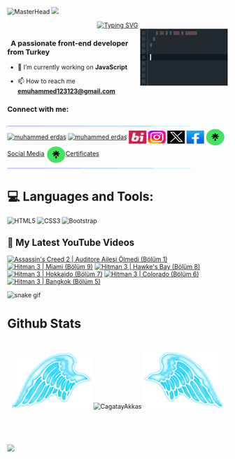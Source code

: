 <!DOCTYPE html>
<html lang="en">
<head>
    <meta charset="UTF-8">
    <meta name="viewport" content="width=device-width, initial-scale=1.0">
    </head>
    <style>
       a:hover  {
        color: red;   
    }
    </style>
    
<body>
    
</body>
</html>

![MasterHead](https://github.com/muhammed123588/Muhammed123588/blob/main/Paragraf%20metniniz%20(1).gif?raw=true)
![](https://komarev.com/ghpvc/?username=muhammed123588&color=blue)
<div align="center">
 <a href="https://github.com/muhammed123588">
  <img src="https://readme-typing-svg.demolab.com?font=Fira+Code&size=28&duration=3000&pause=500&center=true&vCenter=true&width=435&lines=%e2%9c%a8+Muhammed+Erdaş+%e2%9c%a8;%f0%9f%93%9a+Frontend+Developer+%f0%9f%92%bb;Welcome+To+My+Profile+%f0%9f%91%80" alt="Typing SVG" />
 </a>
</div>

<img src="https://github.com/muhammed123588/Muhammed123588/blob/main/img/featurette-bigger.gif?raw=true" alt="Coding" width=200 height=130 align="right">


<h3 align="left">&nbsp; A passionate front-end developer from Turkey</h3>

- 🔭 I’m currently working on **JavaScript**

- 📫 How to reach me **emuhammed123123@gmail.com**


<h3 align="left">Connect with me:</h3>
<p align="left">
  <a href="https://github.com/404"><img src="https://github.com/muhammed123588/Muhammed123588/blob/main/img/aaa115834477-dbab4500-a447-11eb-908a-139a6edaec5c.gif?raw=true"></a>
<a href="https://www.linkedin.com/in/muhammed-erda%C5%9F-9b329a297/" target="_blank"><img align="center"src="https://raw.githubusercontent.com/rahuldkjain/github-profile-readme-generator/master/src/images/icons/Social/linked-in-alt.svg" alt="muhammed erdaş" height="30" width="40" /></a>
<a href="https://youtube.com/@gameacumen/?sub_confirmation=1" target="_blank"><img align="center" src="https://raw.githubusercontent.com/rahuldkjain/github-profile-readme-generator/master/src/images/icons/Social/youtube.svg" alt="muhammed erdaş" height="30" width="40" /></a>
<a href="https://bionluk.com/bimami1234" target="_blank"><img align="center" src="https://raw.githubusercontent.com/muhammed123588/Muhammed123588/16682b4b7736e1525508d649b9df5aa43d3c2774/img/indir%20(1).svg" alt="muhammed erdaş" height="30" width="40" /></a>
 <a href="https://www.instagram.com/muhammederdass/" target="_blank"><img align="center" src="https://raw.githubusercontent.com/muhammed123588/Muhammed123588/26e7441666f6aced512752239a545b22ea117fba/img/agram-logo-2022-svg-removebg-preview.svg" alt="muhammed erdaş" height="30" width="40" /></a>
<a href="https://twitter.com/MuhammedErdass" target="_blank"><img align="center" src="https://raw.githubusercontent.com/muhammed123588/Muhammed123588/3652a6a1acfe0645bb3fdb73bfaa27264d7b6dc3/img/ads196177z-tasar196177m.svg" alt="muhammed erdaş" height="30" width="40" /></a>
<a href="https://www.facebook.com/gameacumenn?locale=tr_TR" target="_blank"><img align="center" src="https://raw.githubusercontent.com/muhammed123588/Muhammed123588/45b4c61dc1367b5c6307b830b8a95f2702bcd791/img/b029bd80-381a-4869-854f-bac6f359c5c9.svg" alt="muhammed erdaş" height="30" width="40" /></a>
 <a href="https://linktr.ee/muhammederdas" target="_blank"><img align="center" src="https://github.com/muhammed123588/Muhammed123588/blob/main/img/0d4e9331c3b8346858e1e5c4f77e9dfd92dccf8c38db0b280dba00076e5d5dc0_200.jpg?raw=true" height="40" width="45" />Social Media</a>
  <a href="https://linktr.ee/muhammederdasmycertificates" target="_blank"><img align="center" src="https://github.com/muhammed123588/Muhammed123588/blob/main/img/0d4e9331c3b8346858e1e5c4f77e9dfd92dccf8c38db0b280dba00076e5d5dc0_200.jpg?raw=true" height="40" width="45" />Certificates</a>
<a href="https://github.com/404"><img src="https://github.com/muhammed123588/Muhammed123588/blob/main/img/aaa115834477-dbab4500-a447-11eb-908a-139a6edaec5c.gif?raw=true"></a>
</p>



<!--
<details>
  <summary>:zap: GitHub Stats</summary> 
-->
# 💻 Languages and Tools:
![HTML5](https://img.shields.io/badge/html5-%23E34F26.svg?style=for-the-badge&logo=html5&logoColor=white)
![CSS3](https://img.shields.io/badge/css3-%231572B6.svg?style=for-the-badge&logo=css3&logoColor=white)
![Bootstrap](https://img.shields.io/badge/bootstrap-%23563D7C.svg?style=for-the-badge&logo=bootstrap&logoColor=white)

  <summary><h2>📸 My Latest YouTube Videos</h2></summary>

<!-- BEGIN YOUTUBE-CARDS -->
[![Assassin's Creed 2 | Auditore Ailesi Ölmedi (Bölüm 1)](https://ytcards.demolab.com/?id=b_yR10ZG264&title=Assassin%27s+Creed+2+%7C+Auditore+Ailesi+%C3%96lmedi+%28B%C3%B6l%C3%BCm+1%29&lang=en&timestamp=1706436391&background_color=%230d1117&title_color=%23ffffff&stats_color=%23dedede&max_title_lines=1&width=250&border_radius=5 "Assassin's Creed 2 | Auditore Ailesi Ölmedi (Bölüm 1)")](https://www.youtube.com/watch?v=b_yR10ZG264)
[![Hitman 3 | Miami (Bölüm 9)](https://ytcards.demolab.com/?id=7N5N7RXN_H0&title=Hitman+3+%7C+Miami+%28B%C3%B6l%C3%BCm+9%29&lang=en&timestamp=1706040051&background_color=%230d1117&title_color=%23ffffff&stats_color=%23dedede&max_title_lines=1&width=250&border_radius=5 "Hitman 3 | Miami (Bölüm 9)")](https://www.youtube.com/watch?v=7N5N7RXN_H0)
[![Hitman 3 | Hawke's Bay (Bölüm 8)](https://ytcards.demolab.com/?id=pzGeXicf_0M&title=Hitman+3+%7C+Hawke%27s+Bay+%28B%C3%B6l%C3%BCm+8%29&lang=en&timestamp=1706020546&background_color=%230d1117&title_color=%23ffffff&stats_color=%23dedede&max_title_lines=1&width=250&border_radius=5 "Hitman 3 | Hawke's Bay (Bölüm 8)")](https://www.youtube.com/watch?v=pzGeXicf_0M)
[![Hitman 3 | Hokkaido (Bölüm 7)](https://ytcards.demolab.com/?id=fSKrRGwvZIk&title=Hitman+3+%7C+Hokkaido+%28B%C3%B6l%C3%BCm+7%29&lang=en&timestamp=1706020538&background_color=%230d1117&title_color=%23ffffff&stats_color=%23dedede&max_title_lines=1&width=250&border_radius=5 "Hitman 3 | Hokkaido (Bölüm 7)")](https://www.youtube.com/watch?v=fSKrRGwvZIk)
[![Hitman 3 | Colorado (Bölüm 6)](https://ytcards.demolab.com/?id=_-4nNniA4L4&title=Hitman+3+%7C+Colorado+%28B%C3%B6l%C3%BCm+6%29&lang=en&timestamp=1705947989&background_color=%230d1117&title_color=%23ffffff&stats_color=%23dedede&max_title_lines=1&width=250&border_radius=5 "Hitman 3 | Colorado (Bölüm 6)")](https://www.youtube.com/watch?v=_-4nNniA4L4)
[![Hitman 3 | Bangkok (Bölüm 5)](https://ytcards.demolab.com/?id=DJ9-sX_MwDs&title=Hitman+3+%7C+Bangkok+%28B%C3%B6l%C3%BCm+5%29&lang=en&timestamp=1705788422&background_color=%230d1117&title_color=%23ffffff&stats_color=%23dedede&max_title_lines=1&width=250&border_radius=5 "Hitman 3 | Bangkok (Bölüm 5)")](https://www.youtube.com/watch?v=DJ9-sX_MwDs)
<!-- END YOUTUBE-CARDS -->




![snake gif](https://raw.githubusercontent.com/muhammed123588/Muhammed123588/6f1c31cd77df6ae60b5bbf64aa0d3c4f0b483d5f/github-contribution-grid-snake-dark.svg)


# Github Stats

 <br />
 
  <p align="center">
  <a>
    <img heigth="160" width="182" src="https://github.com/muhammed123588/Muhammed123588/blob/main/img/Bird%20Wing%20Bottom%20Left.png">
      <img align="center" src="https://github-readme-stats.vercel.app/api?username=muhammed123588&theme=material-palenight&hide_border=false&include_all_commits=false&count_private=false" alt="CagatayAkkas" />
    <img heigth="160" width="182" src="https://github.com/muhammed123588/Muhammed123588/blob/main/img/Bird%20Wing%20Bottom%20Right.png">
  </a>
</p>

  
<br />


 

 
 <br />
 
 
 
  
  
 <!--
 [![Top Langs](https://github-readme-stats.vercel.app/api/top-langs/?username=CagatayAkkas&layout=compact&langs_count=25&title_color=0000ee&text_color=ffffff&bg_color=000000&hide_border=true)](https://github.com/CagatayAkkas/github-readme-stats)
-->


<br />

![](https://github-profile-trophy.vercel.app/?username=muhammed123588&theme=dracula&no-frame=false&no-bg=false&margin-w=4)


<br />


<br />


<!--
</details>
-->

<!--
<details>
   <summary>:zap: Languages and Tools</summary>
 -->
